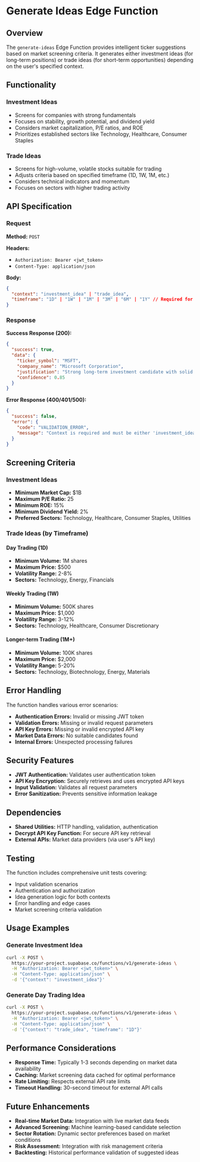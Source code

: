 # Generate Ideas Edge Function

## Overview

The `generate-ideas` Edge Function provides intelligent ticker suggestions based on market screening criteria. It generates either investment ideas (for long-term positions) or trade ideas (for short-term opportunities) depending on the user's specified context.

## Functionality

### Investment Ideas
- Screens for companies with strong fundamentals
- Focuses on stability, growth potential, and dividend yield
- Considers market capitalization, P/E ratios, and ROE
- Prioritizes established sectors like Technology, Healthcare, Consumer Staples

### Trade Ideas
- Screens for high-volume, volatile stocks suitable for trading
- Adjusts criteria based on specified timeframe (1D, 1W, 1M, etc.)
- Considers technical indicators and momentum
- Focuses on sectors with higher trading activity

## API Specification

### Request

**Method:** `POST`

**Headers:**
- `Authorization: Bearer <jwt_token>`
- `Content-Type: application/json`

**Body:**
```json
{
  "context": "investment_idea" | "trade_idea",
  "timeframe": "1D" | "1W" | "1M" | "3M" | "6M" | "1Y" // Required for trade_idea
}
```

### Response

**Success Response (200):**
```json
{
  "success": true,
  "data": {
    "ticker_symbol": "MSFT",
    "company_name": "Microsoft Corporation",
    "justification": "Strong long-term investment candidate with solid fundamentals...",
    "confidence": 0.85
  }
}
```

**Error Response (400/401/500):**
```json
{
  "success": false,
  "error": {
    "code": "VALIDATION_ERROR",
    "message": "Context is required and must be either 'investment_idea' or 'trade_idea'"
  }
}
```

## Screening Criteria

### Investment Ideas
- **Minimum Market Cap:** $1B
- **Maximum P/E Ratio:** 25
- **Minimum ROE:** 15%
- **Minimum Dividend Yield:** 2%
- **Preferred Sectors:** Technology, Healthcare, Consumer Staples, Utilities

### Trade Ideas (by Timeframe)

#### Day Trading (1D)
- **Minimum Volume:** 1M shares
- **Maximum Price:** $500
- **Volatility Range:** 2-8%
- **Sectors:** Technology, Energy, Financials

#### Weekly Trading (1W)
- **Minimum Volume:** 500K shares
- **Maximum Price:** $1,000
- **Volatility Range:** 3-12%
- **Sectors:** Technology, Healthcare, Consumer Discretionary

#### Longer-term Trading (1M+)
- **Minimum Volume:** 100K shares
- **Maximum Price:** $2,000
- **Volatility Range:** 5-20%
- **Sectors:** Technology, Biotechnology, Energy, Materials

## Error Handling

The function handles various error scenarios:

- **Authentication Errors:** Invalid or missing JWT token
- **Validation Errors:** Missing or invalid request parameters
- **API Key Errors:** Missing or invalid encrypted API key
- **Market Data Errors:** No suitable candidates found
- **Internal Errors:** Unexpected processing failures

## Security Features

- **JWT Authentication:** Validates user authentication token
- **API Key Encryption:** Securely retrieves and uses encrypted API keys
- **Input Validation:** Validates all request parameters
- **Error Sanitization:** Prevents sensitive information leakage

## Dependencies

- **Shared Utilities:** HTTP handling, validation, authentication
- **Decrypt API Key Function:** For secure API key retrieval
- **External APIs:** Market data providers (via user's API key)

## Testing

The function includes comprehensive unit tests covering:
- Input validation scenarios
- Authentication and authorization
- Idea generation logic for both contexts
- Error handling and edge cases
- Market screening criteria validation

## Usage Examples

### Generate Investment Idea
```bash
curl -X POST \
  https://your-project.supabase.co/functions/v1/generate-ideas \
  -H "Authorization: Bearer <jwt_token>" \
  -H "Content-Type: application/json" \
  -d '{"context": "investment_idea"}'
```

### Generate Day Trading Idea
```bash
curl -X POST \
  https://your-project.supabase.co/functions/v1/generate-ideas \
  -H "Authorization: Bearer <jwt_token>" \
  -H "Content-Type: application/json" \
  -d '{"context": "trade_idea", "timeframe": "1D"}'
```

## Performance Considerations

- **Response Time:** Typically 1-3 seconds depending on market data availability
- **Caching:** Market screening data cached for optimal performance
- **Rate Limiting:** Respects external API rate limits
- **Timeout Handling:** 30-second timeout for external API calls

## Future Enhancements

- **Real-time Market Data:** Integration with live market data feeds
- **Advanced Screening:** Machine learning-based candidate selection
- **Sector Rotation:** Dynamic sector preferences based on market conditions
- **Risk Assessment:** Integration with risk management criteria
- **Backtesting:** Historical performance validation of suggested ideas